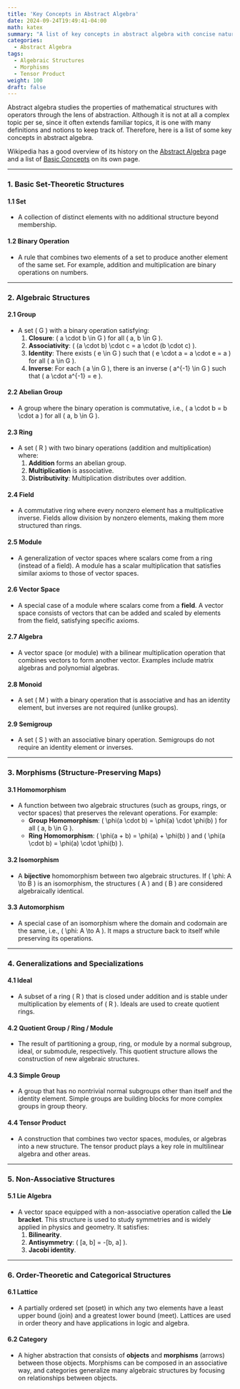 ```yaml
---
title: 'Key Concepts in Abstract Algebra'
date: 2024-09-24T19:49:41-04:00
math: katex
summary: "A list of key concepts in abstract algebra with concise natural language definitions."
categories:
  - Abstract Algebra
tags:
  - Algebraic Structures
  - Morphisms
  - Tensor Product
weight: 100
draft: false
---
```


Abstract algebra studies the properties of mathematical structures with operators through the lens of abstraction. Although it is not at all a complex topic per se, since it often extends familiar topics, it is one with many definitions and notions to keep track of. Therefore, here is a list of some key concepts in abstract algebra.

Wikipedia has a good overview of its history on the [Abstract Algebra](https://en.wikipedia.org/wiki/Abstract_algebra) page and a list of [Basic Concepts](https://en.wikipedia.org/wiki/List_of_basic_concepts_in_abstract_algebra) on its own page.

---

### **1. Basic Set-Theoretic Structures**

#### 1.1 **Set**
   - A collection of distinct elements with no additional structure beyond membership.

#### 1.2 **Binary Operation**
   - A rule that combines two elements of a set to produce another element of the same set. For example, addition and multiplication are binary operations on numbers.

---

### **2. Algebraic Structures**

#### 2.1 **Group**
   - A set \( G \) with a binary operation satisfying:
     1. **Closure**: \( a \cdot b \in G \) for all \( a, b \in G \).
     2. **Associativity**: \( (a \cdot b) \cdot c = a \cdot (b \cdot c) \).
     3. **Identity**: There exists \( e \in G \) such that \( e \cdot a = a \cdot e = a \) for all \( a \in G \).
     4. **Inverse**: For each \( a \in G \), there is an inverse \( a^{-1} \in G \) such that \( a \cdot a^{-1} = e \).

#### 2.2 **Abelian Group**
   - A group where the binary operation is commutative, i.e., \( a \cdot b = b \cdot a \) for all \( a, b \in G \).

#### 2.3 **Ring**
   - A set \( R \) with two binary operations (addition and multiplication) where:
     1. **Addition** forms an abelian group.
     2. **Multiplication** is associative.
     3. **Distributivity**: Multiplication distributes over addition.

#### 2.4 **Field**
   - A commutative ring where every nonzero element has a multiplicative inverse. Fields allow division by nonzero elements, making them more structured than rings.

#### 2.5 **Module**
   - A generalization of vector spaces where scalars come from a ring (instead of a field). A module has a scalar multiplication that satisfies similar axioms to those of vector spaces.

#### 2.6 **Vector Space**
   - A special case of a module where scalars come from a **field**. A vector space consists of vectors that can be added and scaled by elements from the field, satisfying specific axioms.

#### 2.7 **Algebra**
   - A vector space (or module) with a bilinear multiplication operation that combines vectors to form another vector. Examples include matrix algebras and polynomial algebras.

#### 2.8 **Monoid**
   - A set \( M \) with a binary operation that is associative and has an identity element, but inverses are not required (unlike groups).

#### 2.9 **Semigroup**
   - A set \( S \) with an associative binary operation. Semigroups do not require an identity element or inverses.

---

### **3. Morphisms (Structure-Preserving Maps)**

#### 3.1 **Homomorphism**
   - A function between two algebraic structures (such as groups, rings, or vector spaces) that preserves the relevant operations. For example:
     - **Group Homomorphism**: \( \phi(a \cdot b) = \phi(a) \cdot \phi(b) \) for all \( a, b \in G \).
     - **Ring Homomorphism**: \( \phi(a + b) = \phi(a) + \phi(b) \) and \( \phi(a \cdot b) = \phi(a) \cdot \phi(b) \).
   
#### 3.2 **Isomorphism**
   - A **bijective** homomorphism between two algebraic structures. If \( \phi: A \to B \) is an isomorphism, the structures \( A \) and \( B \) are considered algebraically identical.

#### 3.3 **Automorphism**
   - A special case of an isomorphism where the domain and codomain are the same, i.e., \( \phi: A \to A \). It maps a structure back to itself while preserving its operations.

---

### **4. Generalizations and Specializations**

#### 4.1 **Ideal**
   - A subset of a ring \( R \) that is closed under addition and is stable under multiplication by elements of \( R \). Ideals are used to create quotient rings.

#### 4.2 **Quotient Group / Ring / Module**
   - The result of partitioning a group, ring, or module by a normal subgroup, ideal, or submodule, respectively. This quotient structure allows the construction of new algebraic structures.

#### 4.3 **Simple Group**
   - A group that has no nontrivial normal subgroups other than itself and the identity element. Simple groups are building blocks for more complex groups in group theory.

#### 4.4 **Tensor Product**
   - A construction that combines two vector spaces, modules, or algebras into a new structure. The tensor product plays a key role in multilinear algebra and other areas.

---

### **5. Non-Associative Structures**

#### 5.1 **Lie Algebra**
   - A vector space equipped with a non-associative operation called the **Lie bracket**. This structure is used to study symmetries and is widely applied in physics and geometry. It satisfies:
     1. **Bilinearity**.
     2. **Antisymmetry**: \( [a, b] = -[b, a] \).
     3. **Jacobi identity**.

---

### **6. Order-Theoretic and Categorical Structures**

#### 6.1 **Lattice**
   - A partially ordered set (poset) in which any two elements have a least upper bound (join) and a greatest lower bound (meet). Lattices are used in order theory and have applications in logic and algebra.

#### 6.2 **Category**
   - A higher abstraction that consists of **objects** and **morphisms** (arrows) between those objects. Morphisms can be composed in an associative way, and categories generalize many algebraic structures by focusing on relationships between objects.